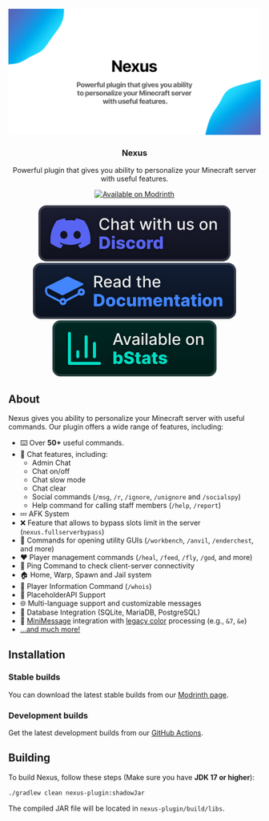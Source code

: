 <div align="center">

![Banner](/assets/readme-banner.png)
### Nexus
Powerful plugin that gives you ability to personalize your Minecraft server with useful features.

[![Available on Modrinth](https://cdn.jsdelivr.net/npm/@intergrav/devins-badges@3/assets/cozy/available/modrinth_vector.svg)](https://modrinth.com/plugin/nexuss)

[![Chat on Discord](https://raw.githubusercontent.com/vLuckyyy/badges/main//chat-with-us-on-discord.svg)](https://discord.gg/p7cxhw7E2M)
[![Read the Docs](https://raw.githubusercontent.com/vLuckyyy/badges/main/read-the-documentation.svg)](https://docs.bxteam.org/documentation/nexus/about)
[![Available on BStats](https://raw.githubusercontent.com/vLuckyyy/badges/main/available-on-bstats.svg)](https://bstats.org/plugin/bukkit/Nexus%20Essentials/19684)
</div>

## About
Nexus gives you ability to personalize your Minecraft server with useful commands. Our plugin offers a wide range of features, including:

- ⌨️ Over **50+** useful commands.
- 💬 Chat features, including:
  - Admin Chat
  - Chat on/off
  - Chat slow mode
  - Chat clear
  - Social commands (`/msg`, `/r`, `/ignore`, `/unignore` and `/socialspy`)
  - Help command for calling staff members (`/help`, `/report`)
- 💤 AFK System
- ❌ Feature that allows to bypass slots limit in the server (`nexus.fullserverbypass`)
- 🔨 Commands for opening utility GUIs (`/workbench`, `/anvil`, `/enderchest`, and more)
- ❤️ Player management commands (`/heal`, `/feed`, `/fly`, `/god`, and more)
- 🏓 Ping Command to check client-server connectivity
- 🏠 Home, Warp, Spawn and Jail system
- 👤 Player Information Command (`/whois`)
- 📄 PlaceholderAPI Support
- 🌐 Multi-language support and customizable messages
- 📇 Database Integration (SQLite, MariaDB, PostgreSQL)
- 🌈 [MiniMessage](https://docs.advntr.dev/minimessage/format.html) integration with [legacy color](https://minecraft.tools/en/color-code.php) processing (e.g., `&7`, `&e`)
- [...and much more!](https://docs.bxteam.org/documentation/nexus/reference/features)

## Installation

### Stable builds

You can download the latest stable builds from our [Modrinth page](https://modrinth.com/plugin/nexuss).

### Development builds

Get the latest development builds from our [GitHub Actions](https://github.com/BX-Team/Nexus/actions/workflows/build.yml).

## Building

To build Nexus, follow these steps (Make sure you have **JDK 17 or higher**):

```bash
./gradlew clean nexus-plugin:shadowJar
```

The compiled JAR file will be located in `nexus-plugin/build/libs`.
